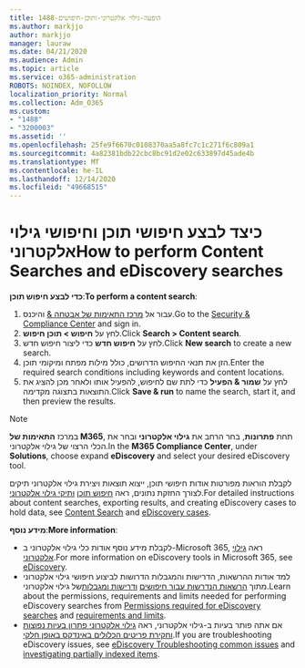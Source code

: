```yaml
---
title: 1488-הופעה-גילוי אלקטרוני-ותוכן-חיפושים
ms.author: markjjo
author: markjjo
manager: lauraw
ms.date: 04/21/2020
ms.audience: Admin
ms.topic: article
ms.service: o365-administration
ROBOTS: NOINDEX, NOFOLLOW
localization_priority: Normal
ms.collection: Adm_O365
ms.custom:
- "1488"
- "3200003"
ms.assetid: ''
ms.openlocfilehash: 25fe9f6670c0108370aa5a8fc7c1c271f6c809a1
ms.sourcegitcommit: 4a82381bdb22cbc8bc91d2e02c633897d45ade4b
ms.translationtype: MT
ms.contentlocale: he-IL
ms.lasthandoff: 12/14/2020
ms.locfileid: "49668515"
---
```

# <a name="how-to-perform-content-searches-and-ediscovery-searches"></a><span data-ttu-id="f81ca-102">כיצד לבצע חיפושי תוכן וחיפושי גילוי אלקטרוני</span><span class="sxs-lookup"><span data-stu-id="f81ca-102">How to perform Content Searches and eDiscovery searches</span></span>

<span data-ttu-id="f81ca-103">**כדי לבצע חיפוש תוכן**:</span><span class="sxs-lookup"><span data-stu-id="f81ca-103">**To perform a content search**:</span></span>

1. <span data-ttu-id="f81ca-104">עבור אל [מרכז התאימות של אבטחה &](https://protection.office.com) והיכנס.</span><span class="sxs-lookup"><span data-stu-id="f81ca-104">Go to the [Security & Compliance Center](https://protection.office.com) and sign in.</span></span>
2. <span data-ttu-id="f81ca-105">לחץ על **חיפוש > תוכן חיפוש**.</span><span class="sxs-lookup"><span data-stu-id="f81ca-105">Click **Search > Content search**.</span></span>
3. <span data-ttu-id="f81ca-106">לחץ על **חיפוש חדש** כדי ליצור חיפוש חדש.</span><span class="sxs-lookup"><span data-stu-id="f81ca-106">Click **New search** to create a new search.</span></span>
4. <span data-ttu-id="f81ca-107">הזן את תנאי החיפוש הדרושים, כולל מילות מפתח ומיקומי תוכן.</span><span class="sxs-lookup"><span data-stu-id="f81ca-107">Enter the required search conditions including keywords and content locations.</span></span>
5. <span data-ttu-id="f81ca-108">לחץ על **שמור & הפעיל** כדי לתת שם לחיפוש, להפעיל אותו ולאחר מכן להציג את התוצאות בתצוגה מקדימה.</span><span class="sxs-lookup"><span data-stu-id="f81ca-108">Click **Save & run** to name the search, start it, and then preview the results.</span></span>

> [!NOTE]
> <span data-ttu-id="f81ca-109">במרכז **התאימות של M365**, תחת **פתרונות**, בחר הרחב את **גילוי אלקטרוני** ובחר את הכלי הרצוי של גילוי אלקטרוני.</span><span class="sxs-lookup"><span data-stu-id="f81ca-109">In the **M365 Compliance Center**, under **Solutions**, choose expand **eDiscovery** and select your desired eDiscovery tool.</span></span>

<span data-ttu-id="f81ca-110">לקבלת הוראות מפורטות אודות חיפושי תוכן, ייצוא תוצאות ויצירת גילוי אלקטרוני תיקים לצורך החזקת נתונים, ראה [חיפוש תוכן](https://docs.microsoft.com/microsoft-365/compliance/content-search) [ותיקי גילוי אלקטרוני](https://docs.microsoft.com/microsoft-365/compliance/ediscovery-cases).</span><span class="sxs-lookup"><span data-stu-id="f81ca-110">For detailed instructions about content searches, exporting results, and creating eDiscovery cases to hold data, see [Content Search](https://docs.microsoft.com/microsoft-365/compliance/content-search) and [eDiscovery cases](https://docs.microsoft.com/microsoft-365/compliance/ediscovery-cases).</span></span>

<span data-ttu-id="f81ca-111">**מידע נוסף**:</span><span class="sxs-lookup"><span data-stu-id="f81ca-111">**More information**:</span></span>

- <span data-ttu-id="f81ca-112">לקבלת מידע נוסף אודות כלי גילוי אלקטרוני ב-Microsoft 365, ראה [גילוי אלקטרוני](https://docs.microsoft.com/microsoft-365/compliance/ediscovery).</span><span class="sxs-lookup"><span data-stu-id="f81ca-112">For more information on eDiscovery tools in Microsoft 365, see [eDiscovery](https://docs.microsoft.com/microsoft-365/compliance/ediscovery).</span></span>
- <span data-ttu-id="f81ca-113">למד אודות ההרשאות, הדרישות והמגבלות הדרושות לביצוע חיפושי גילוי אלקטרוני מתוך [הרשאות הנדרשות עבור חיפושים](https://docs.microsoft.com/microsoft-365/compliance/assign-ediscovery-permissions) [ודרישות ומגבלות](https://docs.microsoft.com/microsoft-365/compliance/limits-for-content-search)של גילוי אלקטרוני.</span><span class="sxs-lookup"><span data-stu-id="f81ca-113">Learn about the permissions, requirements and limits needed for performing eDiscovery searches from [Permissions required for eDiscovery searches](https://docs.microsoft.com/microsoft-365/compliance/assign-ediscovery-permissions) and [requirements and limits](https://docs.microsoft.com/microsoft-365/compliance/limits-for-content-search).</span></span>
- <span data-ttu-id="f81ca-114">אם אתה פותר בעיות ב-גילוי אלקטרוני, ראה [גילוי אלקטרוני פתרון בעיות נפוצות](https://docs.microsoft.com/microsoft-365/compliance/ediscovery-troubleshooting-common-issues) [וחקירת פריטים הכלולים באינדקס באופן חלקי](https://docs.microsoft.com/microsoft-365/compliance/investigating-partially-indexed-items-in-ediscovery).</span><span class="sxs-lookup"><span data-stu-id="f81ca-114">If you are troubleshooting eDiscovery issues, see [eDiscovery Troubleshooting common issues](https://docs.microsoft.com/microsoft-365/compliance/ediscovery-troubleshooting-common-issues) and [investigating partially indexed items](https://docs.microsoft.com/microsoft-365/compliance/investigating-partially-indexed-items-in-ediscovery).</span></span>
